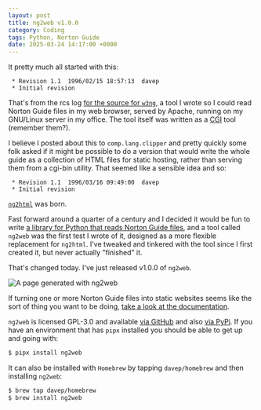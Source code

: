 ```yaml
---
layout: post
title: ng2web v1.0.0
category: Coding
tags: Python, Norton Guide
date: 2025-03-24 14:17:00 +0000
---
```


It pretty much all started with this:

```
 * Revision 1.1  1996/02/15 18:57:13  davep
 * Initial revision
```

That's from the rcs log [for the source for
`w3ng`](https://github.com/davep/w3ng/blob/master/w3ng.c), a tool I wrote so
I could read Norton Guide files in my web browser, served by Apache, running
on my GNU/Linux server in my office. The tool itself was written as a
[CGI](https://en.wikipedia.org/wiki/Common_Gateway_Interface) tool (remember
them?).

I believe I posted about this to `comp.lang.clipper` and pretty quickly some
folk asked if it might be possible to do a version that would write the
whole guide as a collection of HTML files for static hosting, rather than
serving them from a cgi-bin utility. That seemed like a sensible idea and
so:

```
 * Revision 1.1  1996/03/16 09:49:00  davep
 * Initial revision
```

[`ng2html`](https://github.com/davep/ng2html/blob/master/ng2html.c) was born.

Fast forward around a quarter of a century and I decided it would be fun to
write [a library for Python that reads Norton Guide
files](https://blog.davep.org/ngdb.py/), and a tool called `ng2web` was the
first test I wrote of it, designed as a more flexible replacement for
`ng2html`. I've tweaked and tinkered with the tool since I first created it,
but never actually "finished" it.

That's changed today. I've just released v1.0.0 of `ng2web`.

![A page generated with ng2web](/attachments/2025/03/24/ng2web.png)

If turning one or more Norton Guide files into static websites seems like
the sort of thing you want to be doing, [take a look at the
documentation](https://blog.davep.org/ng2web/).

`ng2web` is licensed GPL-3.0 and available [via
GitHub](https://github.com/davep/ng2web) and also [via
PyPi](https://pypi.org/project/ng2web/). If you have an environment that has
`pipx` installed you should be able to get up and going with:

```sh
$ pipx install ng2web
```
It can also be installed with
`Homebrew` by tapping `davep/homebrew` and then installing `ng2web`:

```sh
$ brew tap davep/homebrew
$ brew install ng2web
```

[//]: # (2025-03-24-ng2web.md ends here)
